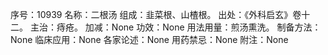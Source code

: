 序号：10939
名称：二根汤
组成：韭菜根、山楂根。
出处：《外科启玄》卷十二。
主治：痔疮。
加减：None
功效：None
用法用量：煎汤熏洗。
制备方法：None
临床应用：None
各家论述：None
用药禁忌：None
附注：None
